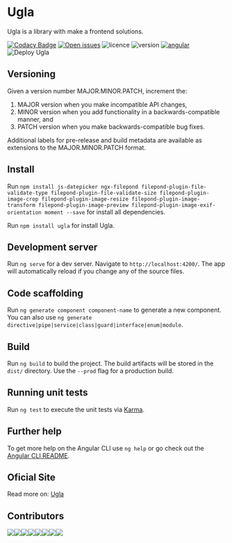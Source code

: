 # Ugla
Ugla is a library with make a frontend solutions.

[![Codacy Badge](https://api.codacy.com/project/badge/Grade/dab0deb9bbe1463a8c5ef52c1f55a03a)](https://www.codacy.com/app/marcosvidolin/ugla?utm_source=github.com&amp;utm_medium=referral&amp;utm_content=ciandt/ugla&amp;utm_campaign=Badge_Grade)
[![Open issues](https://img.shields.io/github/issues-raw/ciandt/ugla.svg)](https://github.com/ciandt/ugla/issues)
![licence](https://img.shields.io/npm/l/ugla.svg)
![version](https://img.shields.io/github/package-json/v/ciandt/ugla.svg)
[![angular](https://img.shields.io/github/package-json/dependency-version/ciandt/ugla/dev/@angular/cli.svg)](https://angular.io)
![Deploy Ugla](https://github.com/ciandt/ugla/workflows/Deploy%20Ugla/badge.svg)

## Versioning
Given a version number MAJOR.MINOR.PATCH, increment the:

1. MAJOR version when you make incompatible API changes,
1. MINOR version when you add functionality in a backwards-compatible manner, and
1. PATCH version when you make backwards-compatible bug fixes.

Additional labels for pre-release and build metadata are available as extensions to the MAJOR.MINOR.PATCH format.

## Install
Run
`npm install js-datepicker ngx-filepond filepond-plugin-file-validate-type filepond-plugin-file-validate-size filepond-plugin-image-crop filepond-plugin-image-resize filepond-plugin-image-transform filepond-plugin-image-preview filepond-plugin-image-exif-orientation moment --save` for install all dependencies.

Run `npm install ugla` for install Ugla.

## Development server

Run `ng serve` for a dev server. Navigate to `http://localhost:4200/`. The app will automatically reload if you change any of the source files.

## Code scaffolding

Run `ng generate component component-name` to generate a new component. You can also use `ng generate directive|pipe|service|class|guard|interface|enum|module`.

## Build

Run `ng build` to build the project. The build artifacts will be stored in the `dist/` directory. Use the `--prod` flag for a production build.

## Running unit tests

Run `ng test` to execute the unit tests via [Karma](https://karma-runner.github.io).

## Further help

To get more help on the Angular CLI use `ng help` or go check out the [Angular CLI README](https://github.com/angular/angular-cli/blob/master/README.md).

## Oficial Site
Read more on: [Ugla](https://ugla.dev)

## Contributors
[![](https://sourcerer.io/fame/regivaldo/ciandt/ugla/images/0)](https://sourcerer.io/fame/regivaldo/ciandt/ugla/links/0)[![](https://sourcerer.io/fame/regivaldo/ciandt/ugla/images/1)](https://sourcerer.io/fame/regivaldo/ciandt/ugla/links/1)[![](https://sourcerer.io/fame/regivaldo/ciandt/ugla/images/2)](https://sourcerer.io/fame/regivaldo/ciandt/ugla/links/2)[![](https://sourcerer.io/fame/regivaldo/ciandt/ugla/images/3)](https://sourcerer.io/fame/regivaldo/ciandt/ugla/links/3)[![](https://sourcerer.io/fame/regivaldo/ciandt/ugla/images/4)](https://sourcerer.io/fame/regivaldo/ciandt/ugla/links/4)[![](https://sourcerer.io/fame/regivaldo/ciandt/ugla/images/5)](https://sourcerer.io/fame/regivaldo/ciandt/ugla/links/5)[![](https://sourcerer.io/fame/regivaldo/ciandt/ugla/images/6)](https://sourcerer.io/fame/regivaldo/ciandt/ugla/links/6)[![](https://sourcerer.io/fame/regivaldo/ciandt/ugla/images/7)](https://sourcerer.io/fame/regivaldo/ciandt/ugla/links/7)
